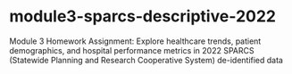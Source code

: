 # module3-sparcs-descriptive-2022
Module 3 Homework Assignment:  Explore healthcare trends, patient demographics, and hospital performance metrics in 2022 SPARCS (Statewide Planning and Research Cooperative System) de-identified data
